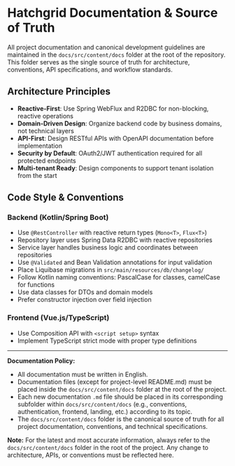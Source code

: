 # Hatchgrid Documentation & Source of Truth

All project documentation and canonical development guidelines are maintained in the `docs/src/content/docs` folder at the root of the repository. This folder serves as the single source of truth for architecture, conventions, API specifications, and workflow standards.

## Architecture Principles

- **Reactive-First**: Use Spring WebFlux and R2DBC for non-blocking, reactive operations
- **Domain-Driven Design**: Organize backend code by business domains, not technical layers
- **API-First**: Design RESTful APIs with OpenAPI documentation before implementation
- **Security by Default**: OAuth2/JWT authentication required for all protected endpoints
- **Multi-tenant Ready**: Design components to support tenant isolation from the start

## Code Style & Conventions

### Backend (Kotlin/Spring Boot)

- Use `@RestController` with reactive return types (`Mono<T>`, `Flux<T>`)
- Repository layer uses Spring Data R2DBC with reactive repositories
- Service layer handles business logic and coordinates between repositories
- Use `@Validated` and Bean Validation annotations for input validation
- Place Liquibase migrations in `src/main/resources/db/changelog/`
- Follow Kotlin naming conventions: PascalCase for classes, camelCase for functions
- Use data classes for DTOs and domain models
- Prefer constructor injection over field injection

### Frontend (Vue.js/TypeScript)

- Use Composition API with `<script setup>` syntax
- Implement TypeScript strict mode with proper type definitions

---

**Documentation Policy:**

- All documentation must be written in English.
- Documentation files (except for project-level README.md) must be placed inside the `docs/src/content/docs` folder at the root of the project.
- Each new documentation `.md` file should be placed in its corresponding subfolder within `docs/src/content/docs` (e.g., conventions, authentication, frontend, landing, etc.) according to its topic.
- The `docs/src/content/docs` folder is the canonical source of truth for all project documentation, conventions, and technical specifications.

**Note:** For the latest and most accurate information, always refer to the `docs/src/content/docs` folder in the root of the project. Any change to architecture, APIs, or conventions must be reflected here.
